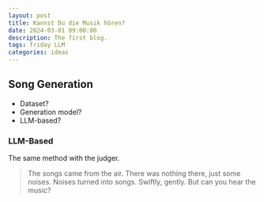 ```yaml
---
layout: post
title: Kannst Du die Musik hören?
date: 2024-03-01 09:00:00
description: The first blog.
tags: friday LLM
categories: ideas
---
```


## Song Generation

- Dataset?
- Generation model?
- LLM-based?

### LLM-Based

The same method with the judger.

> The songs came from the air. There was nothing there, just some noises. Noises turned into songs. Swiftly, gently.
> But can you hear the music?

